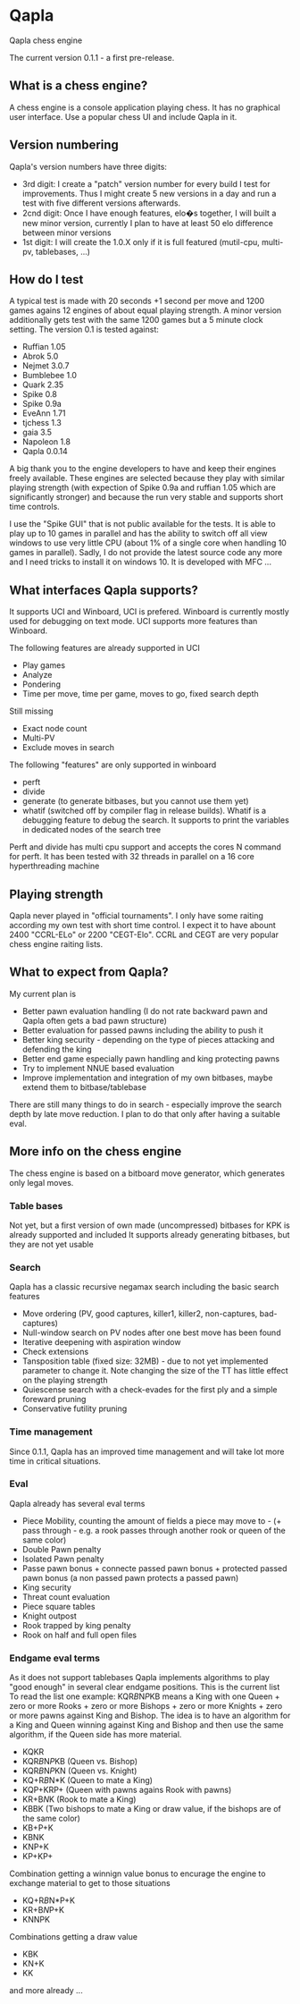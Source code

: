 # Qapla

Qapla chess engine

The current version 0.1.1 - a first pre-release.

## What is a chess engine?

A chess engine is a console application playing chess. It has no graphical user interface. Use a popular chess UI and include Qapla in it.

## Version numbering

Qapla's version numbers have three digits:

- 3rd digit: I create a "patch" version number for every build I test for improvements. Thus I might create 5 new versions in a day and run a test with five different versions afterwards.
- 2cnd digit: Once I have enough features, elo�s together, I will built a new minor version, currently I plan to have at least 50 elo difference between minor versions
- 1st digit: I will create the 1.0.X only if it is full featured (mutil-cpu, multi-pv, tablebases, ...)

## How do I test

A typical test is made with 20 seconds +1 second per move and 1200 games agains 12 engines of about equal playing strength. A minor version additionally gets test with the same 1200 games but a 5 minute clock setting.
The version 0.1 is tested against:

- Ruffian 1.05
- Abrok 5.0
- Nejmet 3.0.7
- Bumblebee 1.0
- Quark 2.35
- Spike 0.8
- Spike 0.9a
- EveAnn 1.71
- tjchess 1.3
- gaia 3.5
- Napoleon 1.8
- Qapla 0.0.14

A big thank you to the engine developers to have and keep their engines freely available. These engines are selected because they play with similar playing strength (with expection of Spike 0.9a and ruffian 1.05 which are significantly stronger) and because the run very stable and supports short time controls.

I use the "Spike GUI" that is not public available for the tests. It is able to play up to 10 games in parallel and has the ability to switch off all view windows to use very little CPU (about 1% of a single core when handling 10 games in parallel). Sadly, I do not provide the latest source code any more and I need tricks to install it on windows 10. It is developed with MFC ...

## What interfaces Qapla supports?

It supports UCI and Winboard, UCI is prefered. Winboard is currently mostly used for debugging on text mode. UCI supports more features than Winboard.

The following features are already supported in UCI

- Play games
- Analyze
- Pondering
- Time per move, time per game, moves to go, fixed search depth

Still missing

- Exact node count
- Multi-PV
- Exclude moves in search

The following "features" are only supported in winboard

- perft
- divide
- generate (to generate bitbases, but you cannot use them yet)
- whatif (switched off by compiler flag in release builds). Whatif is a debugging feature to debug the search. It supports to print the variables in dedicated nodes of the search tree

Perft and divide has multi cpu support and accepts the cores N command for perft. It has been tested with 32 threads in parallel on a 16 core hyperthreading machine

## Playing strength

Qapla never played in "official tournaments". I only have some raiting according my own test with short time control. I expect it to have abount 2400 "CCRL-ELo" or 2200 "CEGT-Elo". CCRL and CEGT are very popular chess engine raiting lists.

## What to expect from Qapla?

My current plan is

- Better pawn evaluation handling (I do not rate backward pawn and Qapla often gets a bad pawn structure)
- Better evaluation for passed pawns including the ability to push it
- Better king security - depending on the type of pieces attacking and defending the king
- Better end game especially pawn handling and king protecting pawns
- Try to implement NNUE based evaluation
- Improve implementation and integration of my own bitbases, maybe extend them to bitbase/tablebase

There are still many things to do in search - especially improve the search depth by late move reduction. I plan to do that only after having a suitable eval.

## More info on the chess engine

The chess engine is based on a bitboard move generator, which generates only legal moves.

### Table bases

Not yet, but a first version of own made (uncompressed) bitbases for KPK is already supported and included
It supports already generating bitbases, but they are not yet usable

### Search

Qapla has a classic recursive negamax search including the basic search features

- Move ordering (PV, good captures, killer1, killer2, non-captures, bad-captures)
- Null-window search on PV nodes after one best move has been found
- Iterative deepening with aspiration window
- Check extensions
- Tansposition table (fixed size: 32MB) - due to not yet implemented parameter to change it. Note changing the size of the TT has little effect on the playing strength
- Quiescense search with a check-evades for the first ply and a simple foreward pruning
- Conservative futility pruning

### Time management

Since 0.1.1, Qapla has an improved time management and will take lot more time in critical situations.

### Eval

Qapla already has several eval terms

- Piece Mobility, counting the amount of fields a piece may move to - (+ pass through - e.g. a rook passes through another rook or queen of the same color)
- Double Pawn penalty
- Isolated Pawn penalty
- Passe pawn bonus + connecte passed pawn bonus + protected passed pawn bonus (a non passed pawn protects a passed pawn)
- King security
- Threat count evaluation
- Piece square tables
- Knight outpost
- Rook trapped by king penalty
- Rook on half and full open files

### Endgame eval terms

As it does not support tablebases Qapla implements algorithms to play "good enough" in several clear endgame positions. This is the current list
To read the list one example: KQR*B*N*P*KB means a King with one Queen + zero or more Rooks + zero or more Bishops + zero or more Knights + zero or more pawns against King and Bishop. The idea is to have an algorithm for a King and Queen winning against King and Bishop and then use the same algorithm, if the Queen side has more material.

- KQKR
- KQR*B*N*P*KB (Queen vs. Bishop)
- KQR*B*N*P*KN (Queen vs. Knight)
- KQ+R*B*N*K (Queen to mate a King)
- KQP+KRP+ (Queen with pawns agains Rook with pawns)
- KR+B*N*K (Rook to mate a King)
- KBBK (Two bishops to mate a King or draw value, if the bishops are of the same color)
- KB+P+K
- KBNK
- KNP+K
- KP+KP+

Combination getting a winnign value bonus to encurage the engine to exchange material to get to those situations

- KQ+R*B*N*P+K
- KR+B*N*P+K
- KNNPK

Combinations getting a draw value

- KBK
- KN+K
- KK

and more already ...
